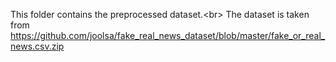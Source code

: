 This folder contains the preprocessed dataset.<br\>
The dataset is taken from https://github.com/joolsa/fake_real_news_dataset/blob/master/fake_or_real_news.csv.zip
